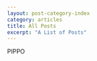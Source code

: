 ```yaml
---
layout: post-category-index
category: articles
title: All Posts
excerpt: "A List of Posts"
---
```


PIPPO